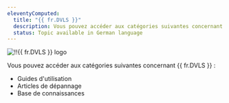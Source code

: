 ```yaml
---
eleventyComputed:
  title: "{{ fr.DVLS }}"
  description: Vous pouvez accéder aux catégories suivantes concernant {{ fr.DVLS }} ':' Guides d'utilisation, Articles de dépannage et Base de connaissances
  status: Topic available in German language
---
```

![!!{{ fr.DVLS }} logo](https://cdnweb.devolutions.net/images/projects/server/logos/server-color-shadow.svg)

Vous pouvez accéder aux catégories suivantes concernant {{ fr.DVLS }} :

* Guides d'utilisation
* Articles de dépannage
* Base de connaissances
